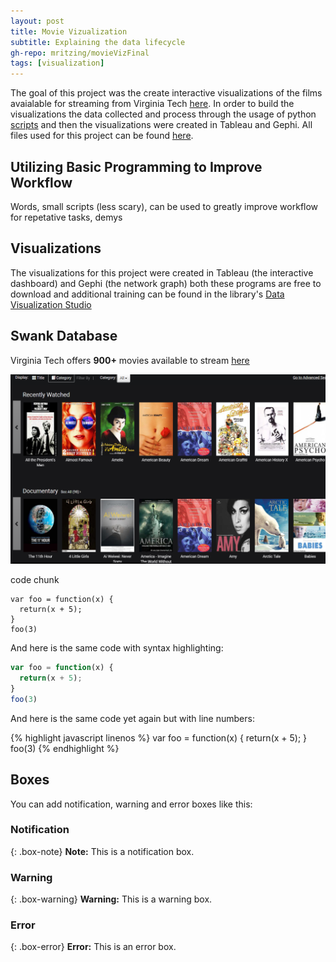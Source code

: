 ```yaml
---
layout: post
title: Movie Vizualization
subtitle: Explaining the data lifecycle 
gh-repo: mritzing/movieVizFinal
tags: [visualization]
---
```

The goal of this project was the create interactive visualizations of the films avaialable for streaming from Virginia Tech [here](https://digitalcampus-swankmp-net.ezproxy.lib.vt.edu/vtc299211/admin/Login?returnUrl=/vtc299211/Admin).   In order to build the visualizations the data collected and process through the usage of python [scripts](https://github.com/mritzing/movieVizFinal) and then
the visualizations were created in Tableau and Gephi.  All files used for this project can be found [here](https://github.com/mritzing/movieVizFinal).

## Utilizing Basic Programming to Improve Workflow
Words, small scripts (less scary), can be used to greatly improve workflow for repetative tasks, demys

## Visualizations 
The visualizations for this project were created in Tableau (the interactive dashboard) and Gephi (the network graph) both these programs are free to download and additional training can be found in the library's [Data Visualization Studio](https://datavizstudio.lib.vt.edu/)

## Swank Database

Virginia Tech offers **900+** movies available to stream [here](https://digitalcampus-swankmp-net.ezproxy.lib.vt.edu/vtc299211/admin/Login?returnUrl=/vtc299211/Admin)

![alt text](https://github.com/mritzing/movieVizFinal/blob/master/RepoImages/movieDB.PNG?raw=true)



code chunk
~~~
var foo = function(x) {
  return(x + 5);
}
foo(3)
~~~

And here is the same code with syntax highlighting:

```javascript
var foo = function(x) {
  return(x + 5);
}
foo(3)
```

And here is the same code yet again but with line numbers:

{% highlight javascript linenos %}
var foo = function(x) {
  return(x + 5);
}
foo(3)
{% endhighlight %}

## Boxes
You can add notification, warning and error boxes like this:

### Notification

{: .box-note}
**Note:** This is a notification box.

### Warning

{: .box-warning}
**Warning:** This is a warning box.

### Error

{: .box-error}
**Error:** This is an error box.
